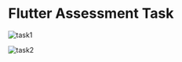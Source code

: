 # Flutter Assessment Task 

![task1](https://github.com/user-attachments/assets/42911bd8-484a-474f-ac08-8fade1591b00)

![task2](https://github.com/user-attachments/assets/0d244933-18ff-43ba-9532-bfddc5ef3818)
